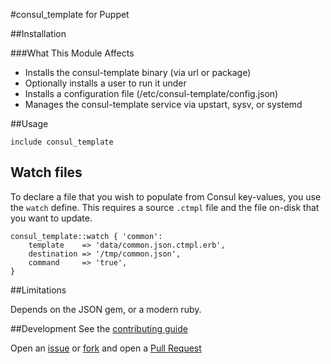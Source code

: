 #consul_template for Puppet

##Installation

###What This Module Affects

* Installs the consul-template binary (via url or package)
* Optionally installs a user to run it under
* Installs a configuration file (/etc/consul-template/config.json)
* Manages the consul-template service via upstart, sysv, or systemd

##Usage

```puppet
include consul_template
```

## Watch files

To declare a file that you wish to populate from Consul key-values, you use the
`watch` define. This requires a source `.ctmpl` file and the file on-disk
that you want to update.

```puppet
consul_template::watch { 'common':
    template    => 'data/common.json.ctmpl.erb',
    destination => '/tmp/common.json',
    command     => 'true',
}
```

##Limitations

Depends on the JSON gem, or a modern ruby.

##Development
See the [contributing guide](CONTRIBUTING.md)

Open an [issue](https://github.com/gdhbashton/puppet-consul_template/issues) or 
[fork](https://github.com/gdhbashton/puppet-consul_template/fork) and open a 
[Pull Request](https://github.com/gdhbashton/puppet-consul_template/pulls)
